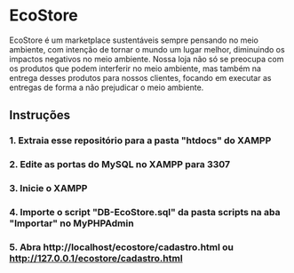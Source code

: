 # EcoStore

EcoStore é um marketplace sustentáveis sempre pensando no meio ambiente, com intenção de tornar o mundo um lugar melhor, diminuindo os impactos negativos no meio ambiente. Nossa loja não só se preocupa com os produtos que podem interferir no meio ambiente, mas também na entrega desses produtos para nossos clientes, focando em executar as entregas de forma a não prejudicar o meio ambiente.

## Instruções

### 1. Extraia esse repositório para a pasta "htdocs" do XAMPP  
### 2. Edite as portas do MySQL no XAMPP para 3307  
### 3. Inicie o XAMPP  
### 4. Importe o script "DB-EcoStore.sql" da pasta scripts na aba "Importar" no MyPHPAdmin
### 5. Abra http://localhost/ecostore/cadastro.html  ou http://127.0.0.1/ecostore/cadastro.html  
